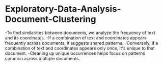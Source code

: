 # Exploratory-Data-Analysis-Document-Clustering

-To find similarities between documents, we analyze the frequency of text and its coordinates.
-If a combination of text and coordinates appears frequently across documents, it suggests shared patterns.
-Conversely, if a combination of text and coordinates appears only once, it's unique to that document.
-Cleaning up unique occurrences helps focus on patterns common across multiple documents.

